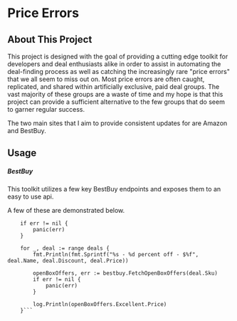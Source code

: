 # Price Errors
## About This Project
This project is designed with the goal of providing a cutting edge toolkit for developers and deal enthusiasts alike in order to assist in automating the deal-finding process as well as catching the increasingly rare "price errors" that we all seem to miss out on. Most price errors are often caught, replicated, and shared within artificially exclusive, paid deal groups. The vast majority of these groups are a waste of time and my hope is that this project can provide a sufficient alternative to the few groups that do seem to garner regular success.

The two main sites that I aim to provide consistent updates for are Amazon and BestBuy.

## Usage
##### BestBuy
This toolkit utilizes a few key BestBuy endpoints and exposes them to an easy to use api.

A few of these are demonstrated below.
```	deals, err := bestbuy.FetchLatestDeals("Zephyrus laptop", 10)
	if err != nil {
		panic(err)
	}

	for _, deal := range deals {
		fmt.Println(fmt.Sprintf("%s - %d percent off - $%f", deal.Name, deal.Discount, deal.Price))

		openBoxOffers, err := bestbuy.FetchOpenBoxOffers(deal.Sku)
		if err != nil {
			panic(err)
		}

		log.Println(openBoxOffers.Excellent.Price)
	}```

